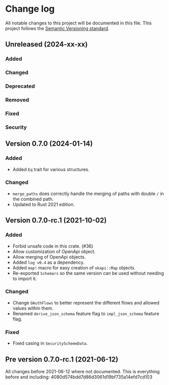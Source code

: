 # Change log
All notable changes to this project will be documented in this file.
This project follows the [Semantic Versioning standard](https://semver.org/).

## Unreleased (2024-xx-xx)

### Added

### Changed

### Deprecated

### Removed

### Fixed

### Security

## Version 0.7.0 (2024-01-14)

### Added
- Added `Eq` trait for various structures.

### Changed
- `merge_paths` does correctly handle the merging of paths with double `/` in the combined path.
- Updated to Rust 2021 edition.

## Version 0.7.0-rc.1 (2021-10-02)

### Added
- Forbid unsafe code in this crate. (#36)
- Allow customization of OpenApi object.
- Allow merging of OpenApi objects.
- Added `log v0.4` as a dependency.
- Added `map!` macro for easy creation of `okapi::Map` objects.
- Re-exported `Schemars` so the same version can be used without needing to import it.

### Changed
- Change `OAuthFlows` to better represent the different flows and allowed values within them.
- Renamed `derive_json_schema` feature flag to `impl_json_schema` feature flag.

### Fixed
- Fixed casing in `SecuritySchemeData`.

## Pre version 0.7.0-rc.1 (2021-06-12)
All changes before 2021-06-12 where not documented.
This is everything before and including: 4080d574bdd7d86d3061d19bf735a14efd7cd103
